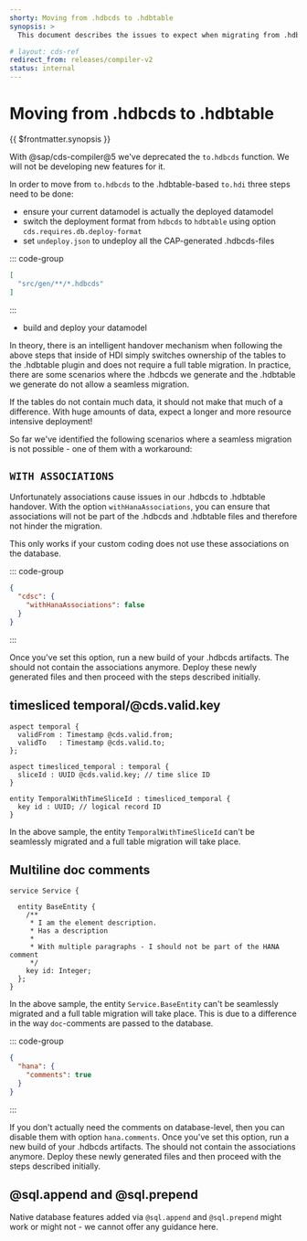 ```yaml
---
shorty: Moving from .hdbcds to .hdbtable
synopsis: >
  This document describes the issues to expect when migrating from .hdbcds-based HDI deployment to .hdbtable-based HDI deployment.

# layout: cds-ref
redirect_from: releases/compiler-v2
status: internal
---
```


# Moving from .hdbcds to .hdbtable

{{ $frontmatter.synopsis }}

With @sap/cds-compiler@5 we've deprecated the `to.hdbcds` function. We will not be developing new features for it.

In order to move from `to.hdbcds` to the .hdbtable-based `to.hdi` three steps need to be done:

- ensure your current datamodel is actually the deployed datamodel
- switch the deployment format from `hdbcds` to `hdbtable` using option `cds.requires.db.deploy-format`<!-- todo: can only find this option mentioned in a changelog :( -->
- set `undeploy.json` to undeploy all the CAP-generated .hdbcds-files

::: code-group

```json [db/undeploy.json]
[
  "src/gen/**/*.hdbcds"
]
```
:::

- build and deploy your datamodel

In theory, there is an intelligent handover mechanism when following the above steps that inside of HDI simply switches ownership of the tables to the .hdbtable plugin and does not require a full table migration. In practice, there are some scenarios where the .hdbcds we generate and the .hdbtable we generate do not allow a seamless migration.

If the tables do not contain much data, it should not make that much of a difference. With huge amounts of data, expect a longer and more resource intensive deployment!

So far we've identified the following scenarios where a seamless migration is not possible - one of them with a workaround:

## `WITH ASSOCIATIONS`

Unfortunately associations cause issues in our .hdbcds to .hdbtable handover. With the option `withHanaAssociations`, you can ensure that associations will not be part of the .hdbcds and .hdbtable files and therefore not hinder the migration.

This only works if your custom coding does not use these associations on the database.

::: code-group

```json [cdsrc.json]
{
  "cdsc": {
    "withHanaAssociations": false
  }
}
```
:::

Once you've set this option, run a new build of your .hdbcds artifacts. The should not contain the associations anymore. Deploy these newly generated files and then proceed with the steps described initially.

<!-- todo: show effect of the option? -->


## timesliced temporal/@cds.valid.key

```cds
aspect temporal {
  validFrom : Timestamp @cds.valid.from;
  validTo   : Timestamp @cds.valid.to;
};

aspect timesliced_temporal : temporal {
  sliceId : UUID @cds.valid.key; // time slice ID
}

entity TemporalWithTimeSliceId : timesliced_temporal {
  key id : UUID; // logical record ID
}
```

In the above sample, the entity `TemporalWithTimeSliceId` can't be seamlessly migrated and a full table migration will take place.

## Multiline doc comments

```cds
service Service {

  entity BaseEntity {
    /**
     * I am the element description.
     * Has a description
     *
     * With multiple paragraphs - I should not be part of the HANA comment
     */
    key id: Integer;
  };
}
```

In the above sample, the entity `Service.BaseEntity` can't be seamlessly migrated and a full table migration will take place. This is due to a difference in the way `doc`-comments are passed to the database.

::: code-group

```json [cdsrc.json]
{
  "hana": {
    "comments": true
  }
}
```
:::

<!-- todo: can hdbcds easily drop comments? -->

If you don't actually need the comments on database-level, then you can disable them with option `hana.comments`. Once you've set this option, run a new build of your .hdbcds artifacts. The should not contain the associations anymore. Deploy these newly generated files and then proceed with the steps described initially.

## @sql.append and @sql.prepend

Native database features added via `@sql.append` and `@sql.prepend` might work or might not - we cannot offer any guidance here.

